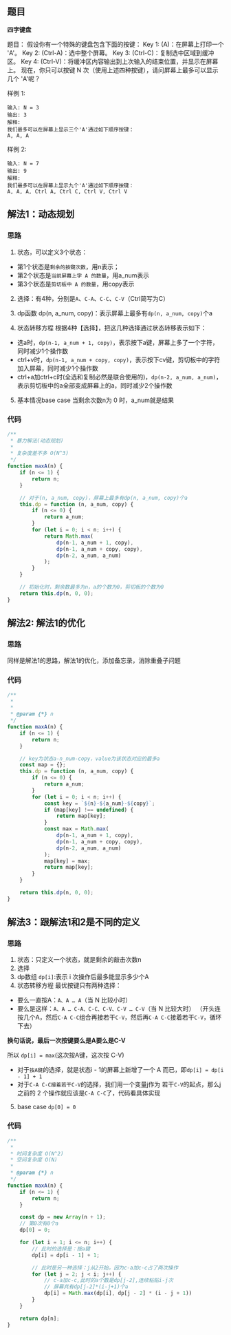 ## 题目
**四字键盘**

题目：
假设你有一个特殊的键盘包含下面的按键：
Key 1: (A)：在屏幕上打印一个 'A'。
Key 2: (Ctrl-A)：选中整个屏幕。
Key 3: (Ctrl-C)：复制选中区域到缓冲区。
Key 4: (Ctrl-V)：将缓冲区内容输出到上次输入的结束位置，并显示在屏幕上。
现在，你只可以按键 N 次（使用上述四种按键），请问屏幕上最多可以显示几个 'A'呢？ 

样例 1:
```
输入: N = 3
输出: 3
解释:
我们最多可以在屏幕上显示三个'A'通过如下顺序按键：
A, A, A
```

样例 2:
```
输入: N = 7
输出: 9
解释:
我们最多可以在屏幕上显示九个'A'通过如下顺序按键：
A, A, A, Ctrl A, Ctrl C, Ctrl V, Ctrl V
```

## 解法1：动态规划
### 思路
1. 状态，可以定义3个状态：
* 第1个状态是`剩余的按键次数`，用n表示；
* 第2个状态是`当前屏幕上字 A 的数量`，用a_num表示
* 第3个状态是`剪切板中 A 的数量`，用copy表示

2. 选择：有4种，分别是`A`、`C-A`、`C-C`、`C-V`（Ctrl简写为C）

3. dp函数
dp(n, a_num, copy)：表示屏幕上最多有`dp(n, a_num, copy)`个a

4. 状态转移方程 
根据4种【选择】，把这几种选择通过状态转移表示如下：
* 选a时，`dp(n-1, a_num + 1, copy)`，表示按下a键，屏幕上多了一个字符，同时减少1个操作数
* ctrl+v时，`dp(n-1, a_num + copy, copy)`，表示按下cv键，剪切板中的字符加入屏幕，同时减少1个操作数
* ctrl+a加ctrl+c时(全选和复制必然是联合使用的)，`dp(n-2, a_num, a_num)`，表示剪切板中的a全部变成屏幕上的a，同时减少2个操作数

5. 基本情况base case
当剩余次数n为 0 时，a_num就是结果

### 代码
```javascript
/**
 * 暴力解法(动态规划)
 * 
 * 复杂度差不多 O(N^3)
 */
function maxA(n) {
    if (n <= 1) {
        return n;
    }

    // 对于(n, a_num, copy)，屏幕上最多有dp(n, a_num, copy)个a
    this.dp = function (n, a_num, copy) {
        if (n <= 0) {
            return a_num;
        }
        for (let i = 0; i < n; i++) {
            return Math.max(
                dp(n-1, a_num + 1, copy),
                dp(n-1, a_num + copy, copy),
                dp(n-2, a_num, a_num)
            );
        }
    }

    // 初始化时，剩余数最多为n，a的个数为0，剪切板的个数为0
    return this.dp(n, 0, 0);
}

```

## 解法2: 解法1的优化
### 思路
同样是解法1的思路，解法1的优化，添加备忘录，消除重叠子问题

### 代码
```javascript
/**
 * 
 * 
 * @param {*} n 
 */
function maxA(n) {
    if (n <= 1) {
        return n;
    }

    // key为状态a-n_num-copy，value为该状态对应的最多a
    const map = {};
    this.dp = function (n, a_num, copy) {
        if (n <= 0) {
            return a_num;
        }
        for (let i = 0; i < n; i++) {
            const key = `${n}-${a_num}-${copy}`;
            if (map[key] !== undefined) {
                return map[key];
            }
            const max = Math.max(
                dp(n-1, a_num + 1, copy),
                dp(n-1, a_num + copy, copy),
                dp(n-2, a_num, a_num)
            );
            map[key] = max;
            return map[key];
        }
    }

    return this.dp(n, 0, 0);
}

```

## 解法3：跟解法1和2是不同的定义
### 思路

1. 状态：只定义一个状态，就是剩余的敲击次数n
2. 选择
3. dp数组
`dp[i]`:表示 i 次操作后最多能显示多少个A
4. 状态转移方程
最优按键只有两种选择：
* 要么一直按A：`A、A … A`（当 N 比较小时）
* 要么是这样：`A、A … C-A、C-C、C-V、C-V … C-V`（当 N 比较大时）
（开头连按几个A，然后`C-A C-C`组合再接若干`C-V`，然后再`C-A C-C`接着若干`C-V`，循环下去）

**换句话说，最后一次按键要么是A要么是C-V**

所以 `dp[i] = max`(这次按A键，这次按 C-V)
* 对于`按A键`的选择，就是状态i - 1的屏幕上新增了一个 A 而已，即`dp[i] = dp[i - 1] + 1`
* 对于`C-A C-C接着若干C-V`的选择，我们用一个变量j作为
若干`C-V`的起点，那么j之前的 2 个操作就应该是`C-A C-C`了，代码看具体实现

5. base case
`dp[0] = 0`

### 代码
```javascript
/**
 * 
 * 时间复杂度 O(N^2)
 * 空间复杂度 O(N)
 * 
 * @param {*} n 
 */
function maxA(n) {
    if (n <= 1) {
        return n;
    }

    const dp = new Array(n + 1);
    // 第0次有0个a
    dp[0] = 0;

    for (let i = 1; i <= n; i++) {
        // 此时的选择是：按a键
        dp[i] = dp[i - 1] + 1;

        // 此时是另一种选择：j从2开始，因为c-a加c-c占了两次操作
        for (let j = 2; j < i; j++) {
            // c-a加c-c,此时的a个数是dp[j-2],连续粘贴i-j次
            // 屏幕共有dp[j-2]*(i-j+1)个a
            dp[i] = Math.max(dp[i], dp[j - 2] * (i - j + 1))
        }
    }

    return dp[n];
}

```